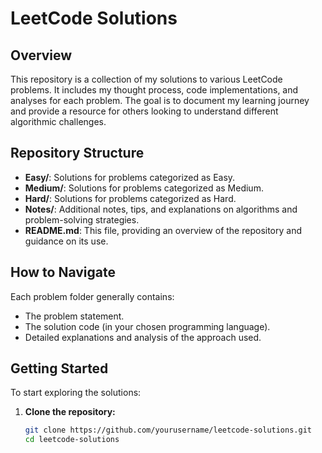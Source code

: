 # LeetCode Solutions

## Overview
This repository is a collection of my solutions to various LeetCode problems. It includes my thought process, code implementations, and analyses for each problem. The goal is to document my learning journey and provide a resource for others looking to understand different algorithmic challenges.

## Repository Structure
- **Easy/**: Solutions for problems categorized as Easy.
- **Medium/**: Solutions for problems categorized as Medium.
- **Hard/**: Solutions for problems categorized as Hard.
- **Notes/**: Additional notes, tips, and explanations on algorithms and problem-solving strategies.
- **README.md**: This file, providing an overview of the repository and guidance on its use.

## How to Navigate
Each problem folder generally contains:
- The problem statement.
- The solution code (in your chosen programming language).
- Detailed explanations and analysis of the approach used.

## Getting Started
To start exploring the solutions:
1. **Clone the repository:**
   ```sh
   git clone https://github.com/yourusername/leetcode-solutions.git
   cd leetcode-solutions
